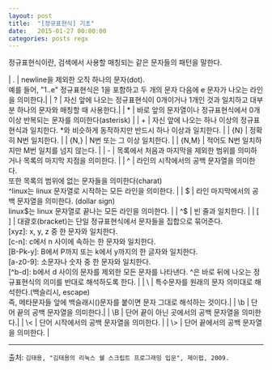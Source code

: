 ```yaml
---
layout: post
title:  "[정규표현식] 기초"
date:   2015-01-27 00:00:00
categories: posts regx
---
```


정규표현식이란, 검색에서 사용할 매칭되는 같은 문자들의 패턴을 말한다.
 
 
 | . | newline을 제외한 오직 하나의 문자(dot).<br>예를 들어, "1..e" 정규표현식은 1을 포함하고 두 개의 문자 다음에 e 문자가 나오는 라인을 의미한다.|
 | ? | 자신 앞에 나오는 정규표현식이 0개이거나 1개인 것과 일치하고 대부분 하나의 문자와 매칭할 때 사용한다.|
 | * | 바로 앞의 문자열이나 정규표현식에서 0개 이상 반복되는 문자를 의미한다(asterisk) |
 | + | 자신 앞에 나오는 하나 이상의 정규표현식과 일치한다. *와 비슷하게 동작하지만 반드시 하나 이상과 일치한다. |
 | {N} | 정확히 N번 일치한다. |
 | {N,} | N번 또는 그 이상 일치한다. |
 | {N,M} | 적어도 N번 일치하지만 M번 일치를 넘지 않는다. |
 | - | 목록에서 처음과 마지막을 제외한 범위를 의미하거나 목록의 마지막 지점을 의미한다. |
 | ^ | 라인의 시작에서의 공백 문자열을 의미한다.<br> 또한 목록의 범위에 없는 문자들을 의미한다(charat)<br> ^linux는 linux 문자열로 시작하는 모든 라인을 의미한다. |
 | $ | 라인 마지막에서의 공백 문자열을 의미한다. (dollar sign) <br> linux$는 linux 문자열로 끝나는 모든 라인을 의미한다. |
 | ^$ | 빈 줄과 일치한다. |
 | [ ] | 대괄호(bracket)는 단일 정규표현식에서 문자들을 집합으로 묶어준다.<br>[xyz]: x, y, z 중 한 문자와 일치한다. <br>[c-n]: c에서 n 사이에 속하는 한 문자와 일치한다.<br>[B-Pk-y]: B에서 P까지 또는 k에서 y까지의 한 글자와 일치한다.<br>[a-z0-9]: 소문자나 숫자 중 한 문자와 일치한다.<br>[^b-d]: b에서 d 사이의 문자를 제외한 모든 문자를 나타낸다. ^은 바로 뒤에 나오는 정규표현식의 의미를 반대로 해석하도록 한다. |
 | \ | 특수문자를 원래의 문자 의미대로 해석한다.(백슬리시, escape)<br>즉, 메타문자들 앞에 백슬래시(\)문자를 붙이면 문자 그대로 해석하는 것이다.|
 | \b | 단어 끝의 공백 문자열을 의미한다.|
 | \B | 단어 끝이 아닌 곳에서의 공백 문자열을 의미한다.|
 | \\< | 단어 시작에서의 공백 문자열을 의미한다. |
 | \\> | 단어 끝에서의 공백 문자열을 의미한다. |
 
 ---
 
 출처: `김태용, "김태용의 리눅스 쉘 스크립트 프로그래밍 입문", 제이펍, 2009.`